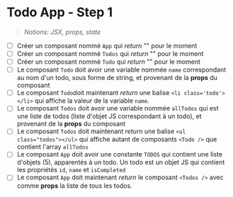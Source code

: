 # Todo App - Step 1

> _Notions: JSX, props, state_

- [ ] Créer un composant nommé `App` qui _return_ "" pour le moment
- [ ] Créer un composant nommé `Todos` qui _return_ "" pour le moment
- [ ] Créer un composant nommé `Todo` qui _return_ "" pour le moment
- [ ] Le composant `Todo` doit avoir une variable nommée `name` correspondant au nom d'un todo, sous forme de string, et provenant de la __props__ du composant
- [ ] Le composant `Todo`doit maintenant _return_ une balise `<li class='todo'></li>` qui affiche la valeur de la variable `name`.
- [ ] Le composant `Todos` doit avoir une variable nommée `allTodos` qui est une liste de todos (liste d'objet JS correspondant à un todo), et provenant de la __props__ du composant
- [ ] Le composant `Todos` doit maintenant _return_ une balise `<ul class="todos"></ul>` qui affiche autant de composants `<Todo />` que contient l'array `allTodos`
- [ ] Le composant `App` doit avoir une constante `TODOS` qui contient une liste d'objets (5), apparentés à un todo. Un todo est un objet JS qui contient les propriétés `id`, `name` et  `isCompleted`
- [ ] Le composant `App` doit maintenant _return_ le composant `<Todos />` avec comme __props__ la liste de tous les todos.